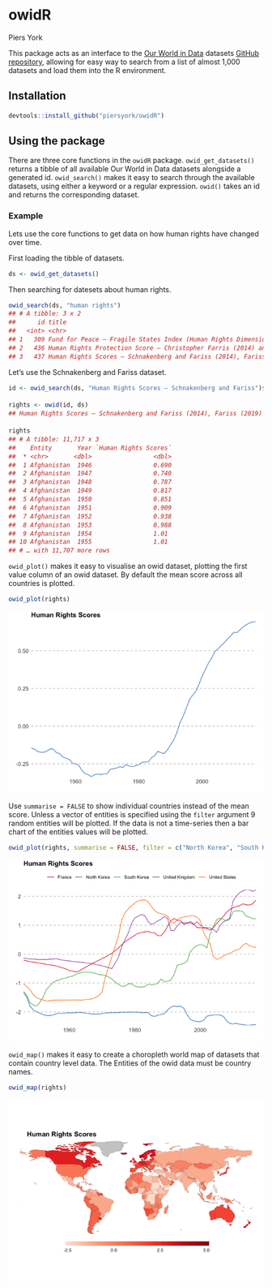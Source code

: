 owidR
================
Piers York

This package acts as an interface to the [Our World in
Data](https://ourworldindata.org/) datasets [GitHub
repository](https://github.com/owid/owid-datasets), allowing for easy
way to search from a list of almost 1,000 datasets and load them into
the R environment.

## Installation

``` r
devtools::install_github("piersyork/owidR")
```

## Using the package

There are three core functions in the `owidR` package.
`owid_get_datasets()` returns a tibble of all available Our World in
Data datasets alongside a generated id. `owid_search()` makes it easy to
search through the available datasets, using either a keyword or a
regular expression. `owid()` takes an id and returns the corresponding
dataset.

### Example

Lets use the core functions to get data on how human rights have changed
over time.

First loading the tibble of datasets.

``` r
ds <- owid_get_datasets()
```

Then searching for datesets about human rights.

``` r
owid_search(ds, "human rights")
## # A tibble: 3 x 2
##      id title                                                                   
##   <int> <chr>                                                                   
## 1   309 Fund for Peace – Fragile States Index (Human Rights Dimension)          
## 2   436 Human Rights Protection Score – Christopher Farris (2014) and Keith Sch…
## 3   437 Human Rights Scores – Schnakenberg and Fariss (2014), Fariss (2019)
```

Let’s use the Schnakenberg and Fariss dataset.

``` r
id <- owid_search(ds, "Human Rights Scores – Schnakenberg and Fariss")$id

rights <- owid(id, ds)
## Human Rights Scores – Schnakenberg and Fariss (2014), Fariss (2019)

rights
## # A tibble: 11,717 x 3
##    Entity       Year `Human Rights Scores`
##  * <chr>       <dbl>                 <dbl>
##  1 Afghanistan  1946                 0.690
##  2 Afghanistan  1947                 0.740
##  3 Afghanistan  1948                 0.787
##  4 Afghanistan  1949                 0.817
##  5 Afghanistan  1950                 0.851
##  6 Afghanistan  1951                 0.909
##  7 Afghanistan  1952                 0.938
##  8 Afghanistan  1953                 0.988
##  9 Afghanistan  1954                 1.01 
## 10 Afghanistan  1955                 1.01 
## # … with 11,707 more rows
```

`owid_plot()` makes it easy to visualise an owid dataset, plotting the
first value column of an owid dataset. By default the mean score across
all countries is plotted.

``` r
owid_plot(rights)
```

![](images/owid_plot-1.png)<!-- -->

Use `summarise = FALSE` to show individual countries instead of the mean
score. Unless a vector of entities is specified using the `filter`
argument 9 random entities will be plotted. If the data is not a
time-series then a bar chart of the entities values will be plotted.

``` r
owid_plot(rights, summarise = FALSE, filter = c("North Korea", "South Korea", "France", "United Kingdom", "United States"))
```

![](images/owid_plot2-1.png)<!-- -->

`owid_map()` makes it easy to create a choropleth world map of datasets
that contain country level data. The Entities of the owid data must be
country names.

``` r
owid_map(rights)
```

![](images/map-1.png)<!-- -->
